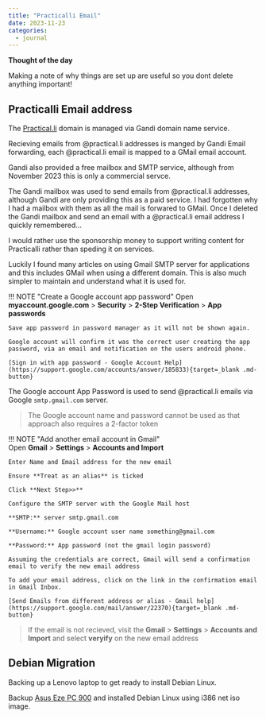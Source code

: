 ```yaml
---
title: "Practicalli Email"
date: 2023-11-23
categories:
  - journal
---
```


**Thought of the day**

Making a note of why things are set up are useful so you dont delete anything important!


<!-- more -->

## Practicalli Email address

The [Practical.li](https://practical.li) domain is managed via Gandi domain name service.

Recieving emails from @practical.li addresses is manged by Gandi Email forwarding, each @practical.li email is mapped to a GMail email account.

Gandi also provided a free mailbox and SMTP service, although from November 2023 this is only a commercial servce.

The Gandi mailbox was used to send emails from @practical.li addresses, although Gandi are only providing this as a paid service.  I had forgotten why I had a mailbox with them as all the mail is forwared to GMail.  Once I deleted the Gandi mailbox and send an email with a @practical.li email address I quickly remembered...

I would rather use the sponsorship money to support writing content for Practicalli rather than speding it on services.

Luckily I found many articles on using Gmail SMTP server for applications and this includes GMail when using a different domain.  This is also much simpler to maintain and understand what it is used for.


!!! NOTE "Create a Google account app password"
    Open **myaccount.google.com** > **Security** > **2-Step Verification** > **App passwords**

    Save app password in password manager as it will not be shown again.

    Google account will confirm it was the correct user creating the app password, via an email and notification on the users android phone.

    [Sign in with app password - Google Account Help](https://support.google.com/accounts/answer/185833){target=_blank .md-button} 


The Google account App Password is used to send @practical.li emails via Google `smtp.gmail.com` server.

> The Google account name and password cannot be used as that approach also requires a 2-factor token

!!! NOTE "Add another email account in Gmail"  
    Open **Gmail** > **Settings** > **Accounts and Import**

    Enter Name and Email address for the new email

    Ensure **Treat as an alias** is ticked

    Click **Next Step>>**

    Configure the SMTP server with the Google Mail host

    **SMTP:** server smtp.gmail.com

    **Username:** Google account user name something@gmail.com

    **Password:** App password (not the gmail login password) 

    Assuming the credentials are correct, Gmail will send a confirmation email to verify the new email address

    To add your email address, click on the link in the confirmation email in Gmail Inbox.

    [Send Emails from different address or alias - Gmail help](https://support.google.com/mail/answer/22370){target=_blank .md-button} 

> If the email is not recieved, visit the **Gmail** > **Settings** > **Accounts and Import** and select **veryify** on the new email address


## Debian Migration

Backing up a Lenovo laptop to get ready to install Debian Linux.

Backup [Asus Eze PC 900](https://en.wikipedia.org/wiki/Asus_Eee_PC) and installed Debian Linux using i386 net iso image.
